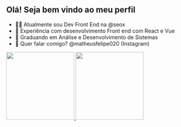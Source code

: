 <section>
  <h2>Olá! Seja bem vindo ao meu perfil</h2>
  <ul>
    <li>👨‍💻 Atualmente sou Dev Front End na @seox</li>
    <li>🚀 Experiência com desenvolvimento Front end com React e Vue</li>
    <li>🎯 Graduando em Análise e Desenvolvimento de Sistemas</li>
    <li>📌 Quer falar comigo? @matheusfelipe020 (Instagram)</li>
  </ul>
</section>
<section>
  <a href="https://github.com/mafiuss99">
  <img height="180em" src="https://github-readme-stats.vercel.app/api/top-langs/?username=mafiuss99&layout=compact&langs_count=7&theme=dracula"/>
  <img height="180em" src="https://github-readme-stats.vercel.app/api?username=mafiuss99&show_icons=true&theme=dracula&include_all_commits=true&count_private=true"/>
</section>
